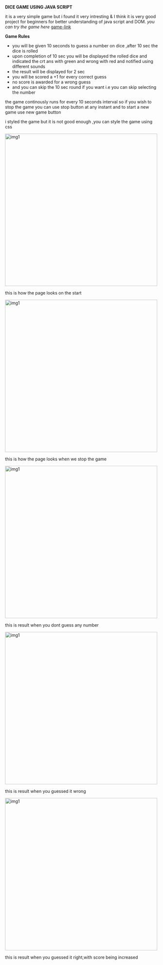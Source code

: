 
**DICE GAME USING JAVA SCRIPT**

it is a very simple game but i found it very intresting & I think it is very good project for beginners for better understanding of java script and DOM. 
*you can try the game here* [game-link](https://pavankalyanbvv.github.io/dice-game/)

**Game Rules**
- you will be given 10 seconds to guess a number on dice ,after 10 sec the dice is rolled
- upon completion of 10 sec you will be displayed the rolled dice and indicated the crt ans with green and wrong with red and notified using different sounds
- the result will be displayed for 2 sec 
- you will be scored a +1 for every correct guess
- no score is awarded for a wrong guess
- and you can skip the 10 sec round if you want i.e you can skip selecting the number 

the game continously runs for every 10 seconds interval so if you wish to stop the game you can use stop button at any instant
and to start a new game use new game button 

i styled the game but it is not good enough ,you can style the game using css 


<picture>
  <source media="(prefers-color-scheme: dark)" srcset="https://user-images.githubusercontent.com/60649945/171686981-d2dd5763-0323-48c6-a05d-45626ce58a50.png">
  <source media="(prefers-color-scheme: light)" srcset="https://user-images.githubusercontent.com/60649945/171686981-d2dd5763-0323-48c6-a05d-45626ce58a50.png">
  <img  alt="img1" src="https://user-images.githubusercontent.com/60649945/171686981-d2dd5763-0323-48c6-a05d-45626ce58a50.png" width=500px height=auto >
</picture>

this is how the page looks on the start 

<picture>
  <source media="(prefers-color-scheme: dark)" srcset="https://user-images.githubusercontent.com/60649945/171686958-686d8cb9-620a-44e1-b051-d816509e0711.png">
  <source media="(prefers-color-scheme: light)" srcset="https://user-images.githubusercontent.com/60649945/171686958-686d8cb9-620a-44e1-b051-d816509e0711.png">
  <img  alt="img1" src="https://user-images.githubusercontent.com/60649945/171686958-686d8cb9-620a-44e1-b051-d816509e0711.png" width=500px height=auto >
</picture>

this is how the page looks when we stop the game 

<picture>
  <source media="(prefers-color-scheme: dark)" srcset="https://user-images.githubusercontent.com/60649945/171686927-e38e08f2-da38-4b54-8a10-c5b8c3d94a17.png">
  <source media="(prefers-color-scheme: light)" srcset="https://user-images.githubusercontent.com/60649945/171686927-e38e08f2-da38-4b54-8a10-c5b8c3d94a17.png">
  <img  alt="img1" src="https://user-images.githubusercontent.com/60649945/171686927-e38e08f2-da38-4b54-8a10-c5b8c3d94a17.png" width=500px height=auto >
</picture>

this is result when you dont guess any number 

<picture>
  <source media="(prefers-color-scheme: dark)" srcset="https://user-images.githubusercontent.com/60649945/171686906-84ac587d-cac9-4d10-b527-7697e82140a4.png">
  <source media="(prefers-color-scheme: light)" srcset="https://user-images.githubusercontent.com/60649945/171686906-84ac587d-cac9-4d10-b527-7697e82140a4.png">
  <img  alt="img1" src="https://user-images.githubusercontent.com/60649945/171686906-84ac587d-cac9-4d10-b527-7697e82140a4.png" width=500px height=auto >
</picture>

this is result when you guessed it wrong

<picture>
  <source media="(prefers-color-scheme: dark)" srcset="https://user-images.githubusercontent.com/60649945/171687443-c0e0f87b-511c-466b-a79c-cd9254eab3b8.png">
  <source media="(prefers-color-scheme: light)" srcset="https://user-images.githubusercontent.com/60649945/171687443-c0e0f87b-511c-466b-a79c-cd9254eab3b8.png">
  <img  alt="img1" src="https://user-images.githubusercontent.com/60649945/171687443-c0e0f87b-511c-466b-a79c-cd9254eab3b8.png" width=500px height=auto >
</picture>

this is result when you guessed it right,with score being increased
